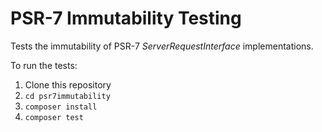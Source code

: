 # PSR-7 Immutability Testing

Tests the immutability of PSR-7 _ServerRequestInterface_ implementations.

To run the tests:

1. Clone this repository
2. `cd psr7immutability`
3. `composer install`
4. `composer test`
